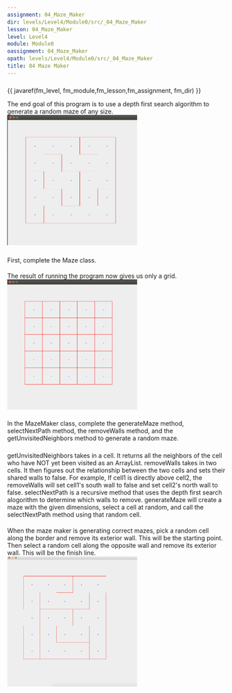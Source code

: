 ```yaml
---
assignment: 04_Maze_Maker
dir: levels/Level4/Module0/src/_04_Maze_Maker
lesson: 04_Maze_Maker
level: Level4
module: Module0
oassignment: 04_Maze_Maker
opath: levels/Level4/Module0/src/_04_Maze_Maker
title: 04 Maze Maker
---
```

<html>

###

{{ javaref(fm_level, fm_module,fm_lesson,fm_assignment, fm_dir) }}


The end goal of this program is to use a depth first search algorithm to generate a random maze of any size.
<img height="300" src="https://github.com/League-level4/League-level4.github.io/blob/master/maze_complete.png?raw=true" width="300"/>

###

First, complete the Maze class.

####

The result of running the program now gives us only a grid.
<img height="300" src="https://github.com/League-level4/League-level4.github.io/blob/master/maze_incomplete.png?raw=true" width="300"/>

####

In the MazeMaker class, complete the generateMaze method, selectNextPath method, the removeWalls method, and the getUnvisitedNeighbors method to generate a random maze.

#####

getUnvisitedNeighbors takes in a cell. It returns all the neighbors of the cell who have NOT yet been visited as an ArrayList.
removeWalls takes in two cells. It then figures out the relationship between the two cells and sets their shared walls to false. For example, If cell1 is directly above cell2, the removeWalls will set cell1's south wall to false and set cell2's north wall to false.
selectNextPath is a recursive method that uses the depth first search alogorithm to determine which walls to remove.
generateMaze will create a maze with the given dimensions, select a cell at random, and call the selectNextPath method using that random cell.

####

When the maze maker is generating correct mazes, pick a random cell along the border and remove its exterior wall. This will be the starting point. Then select a random cell along the opposite wall and remove its exterior wall. This will be the finish line.
<img height="300" src="https://github.com/League-level4/League-level4.github.io/blob/master/maze_with_exit.png?raw=true" width="300"/>
</html>